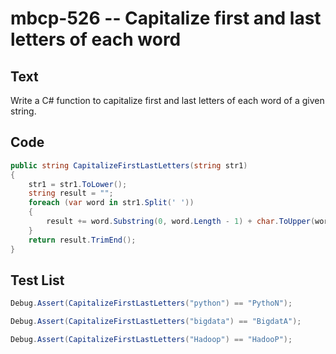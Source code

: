 # mbcp-526 -- Capitalize first and last letters of each word

## Text

Write a C# function to capitalize first and last letters of each word of a given string.

## Code

```csharp
public string CapitalizeFirstLastLetters(string str1)
{
    str1 = str1.ToLower();
    string result = "";
    foreach (var word in str1.Split(' '))
    {
        result += word.Substring(0, word.Length - 1) + char.ToUpper(word[word.Length - 1]) + " ";
    }
    return result.TrimEnd();
}
```

## Test List

```csharp
Debug.Assert(CapitalizeFirstLastLetters("python") == "PythoN");
```

```csharp
Debug.Assert(CapitalizeFirstLastLetters("bigdata") == "BigdatA");
```

```csharp
Debug.Assert(CapitalizeFirstLastLetters("Hadoop") == "HadooP");
```
